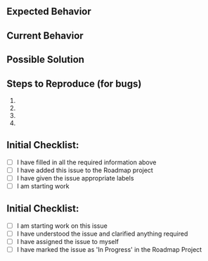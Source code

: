 <!--- Provide a general summary of the issue in the Title above -->

## Expected Behavior

<!--- If you're describing a bug, tell us what should happen -->
<!--- If you're suggesting a change/improvement, tell us how it should work -->

## Current Behavior

<!--- If describing a bug, tell us what happens instead of the expected behavior -->
<!--- If suggesting a change/improvement, explain the difference from current behavior -->

## Possible Solution

<!--- Not obligatory, but suggest a fix/reason for the bug, -->
<!--- or ideas how to implement the addition or change -->

## Steps to Reproduce (for bugs)

<!--- Provide a link to a live example, or an unambiguous set of steps to -->
<!--- reproduce this bug. Include code to reproduce, if relevant -->
<!--- Please delete this section if you are not filing a bug issue -->

1.
2.
3.
4.

## Initial Checklist:

<!--- Go over all the following points, and put an `x` in all the boxes that apply. -->
<!--- If you're unsure about any of these, don't hesitate to ask. We're here to help! -->

- [ ] I have filled in all the required information above
- [ ] I have added this issue to the Roadmap project
- [ ] I have given the issue appropriate labels
- [ ] I am starting work 

## Initial Checklist:

<!--- Go over all the following points, and put an `x` in all the boxes that apply. -->

- [ ] I am starting work on this issue
- [ ] I have understood the issue and clarified anything required
- [ ] I have assigned the issue to myself
- [ ] I have marked the issue as 'In Progress' in the Roadmap Project
